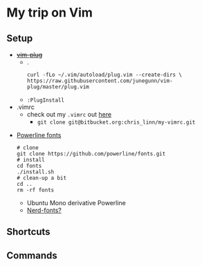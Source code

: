 # My trip on Vim

## Setup
+ ~~[vim-plug](https://github.com/junegunn/vim-plug)~~
    * .
        ```
        curl -fLo ~/.vim/autoload/plug.vim --create-dirs \
        https://raw.githubusercontent.com/junegunn/vim-plug/master/plug.vim
        ```
    * `:PlugInstall`
+ .vimrc
    + check out my `.vimrc` out [here](https://bitbucket.org/chris_linn/my-vimrc)
        * `git clone git@bitbucket.org:chris_linn/my-vimrc.git`
- [Powerline fonts](https://github.com/powerline/fonts)
    ```
    # clone
    git clone https://github.com/powerline/fonts.git
    # install
    cd fonts
    ./install.sh
    # clean-up a bit
    cd ..
    rm -rf fonts
    ```
    * Ubuntu Mono derivative Powerline
    * [Nerd-fonts?](https://github.com/ryanoasis/nerd-fonts)

## Shortcuts


## Commands
